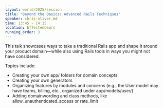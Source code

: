 ```yaml
---
layout: world/2025/session
title: "Beyond the Basics: Advanced Rails Techniques"
speaker: chris-oliver.md
time: 13:45 - 14:15
location: Effectenbeurs
running_order: 3
---
```


This talk showcases ways to take a traditional Rails app and shape it around your product domain—while also using Rails tools in ways you might not have considered.

Topics include:
- Creating your own app/ folders for domain concepts
- Creating your own generators
- Organizing features by modules and concerns (e.g., the User model may have teams, billing, etc., organized under app/models/user/)
- Adding domainwording and class methods, like allow_unauthenticated_access or rate_limit
